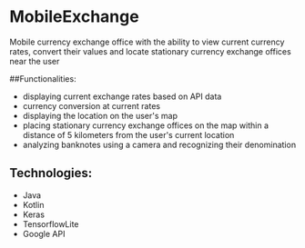 # MobileExchange
Mobile currency exchange office with the ability to view current currency rates, convert their values and locate stationary currency exchange offices near the user

##Functionalities:
- displaying current exchange rates based on API data
- currency conversion at current rates
- displaying the location on the user's map
- placing stationary currency exchange offices on the map within a distance of 5 kilometers from the user's current location
- analyzing banknotes using a camera and recognizing their denomination

## Technologies:
- Java
- Kotlin
- Keras
- TensorflowLite
- Google API
